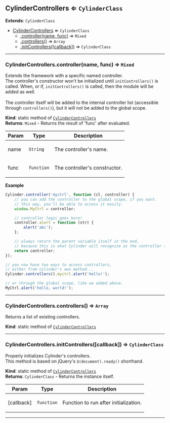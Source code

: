<a name="module_CylinderControllers"></a>

## CylinderControllers ⇐ <code>CylinderClass</code>
**Extends**: <code>CylinderClass</code>  

* [CylinderControllers](#module_CylinderControllers) ⇐ <code>CylinderClass</code>
    * [.controller(name, func)](#module_CylinderControllers.controller) ⇒ <code>Mixed</code>
    * [.controllers()](#module_CylinderControllers.controllers) ⇒ <code>Array</code>
    * [.initControllers([callback])](#module_CylinderControllers.initControllers) ⇒ <code>CylinderClass</code>


* * *

<a name="module_CylinderControllers.controller"></a>

### CylinderControllers.controller(name, func) ⇒ <code>Mixed</code>
Extends the framework with a specific named controller.<br />
The controller's constructor won't be initialized until <code>initControllers()</code> is called.
When, or if, <code>initControllers()</code> is called, then the module will be added as well.<br /><br />
The controller itself will be added to the internal controller list
(accessible through <code>controllers()</code>), but it will not be added to the global scope.

**Kind**: static method of [<code>CylinderControllers</code>](#module_CylinderControllers)  
**Returns**: <code>Mixed</code> - Returns the result of 'func' after evaluated.  
<table>
  <thead>
    <tr>
      <th>Param</th><th>Type</th><th>Description</th>
    </tr>
  </thead>
  <tbody>
<tr>
    <td>name</td><td><code>String</code></td><td><p>The controller&#39;s name.</p>
</td>
    </tr><tr>
    <td>func</td><td><code>function</code></td><td><p>The controller&#39;s constructor.</p>
</td>
    </tr>  </tbody>
</table>

**Example**  
```js
Cylinder.controller('myctrl', function (cl, controller) {
    // you can add the controller to the global scope, if you want.
    // this way, you'll be able to access it easily.
    window.MyCtrl = controller;

    // controller logic goes here!
    controller.alert = function (str) {
        alert('abc');
    };

    // always return the parent variable itself in the end,
    // because this is what Cylinder will recognize as the controller to add.
    return controller;
});

// you now have two ways to access controllers,
// either from Cylinder's own method...
Cylinder.controllers().myctrl.alert('hello!');

// or through the global scope, like we added above.
MyCtrl.alert('hello, world!');
```

* * *

<a name="module_CylinderControllers.controllers"></a>

### CylinderControllers.controllers() ⇒ <code>Array</code>
Returns a list of existing controllers.

**Kind**: static method of [<code>CylinderControllers</code>](#module_CylinderControllers)  

* * *

<a name="module_CylinderControllers.initControllers"></a>

### CylinderControllers.initControllers([callback]) ⇒ <code>CylinderClass</code>
Properly initializes Cylinder's controllers.<br />
This method is based on jQuery's <code>$(document).ready()</code> shorthand.

**Kind**: static method of [<code>CylinderControllers</code>](#module_CylinderControllers)  
**Returns**: <code>CylinderClass</code> - Returns the instance itself.  
<table>
  <thead>
    <tr>
      <th>Param</th><th>Type</th><th>Description</th>
    </tr>
  </thead>
  <tbody>
<tr>
    <td>[callback]</td><td><code>function</code></td><td><p>Function to run after initialization.</p>
</td>
    </tr>  </tbody>
</table>


* * *

